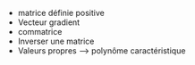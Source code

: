 
- matrice définie positive 
- Vecteur gradient
- commatrice
- Inverser une matrice
- Valeurs propres —> polynôme caractéristique 
